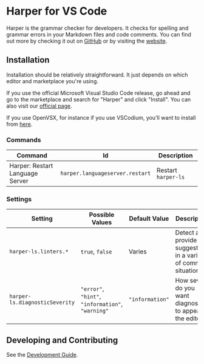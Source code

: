 # Harper for VS Code

Harper is the grammar checker for developers. It checks for spelling and grammar errors in your Markdown files and code comments. You can find out more by checking it out on [GitHub](https://github.com/elijah-potter/harper) or by visiting the [website](https://writewithharper.com).

## Installation

Installation should be relatively straightforward.
It just depends on which editor and marketplace you're using.

If you use the official Microsoft Visual Studio Code release, go ahead and go to the marketplace and search for "Harper" and click "Install".
You can also visit our [official page](https://marketplace.visualstudio.com/items?itemName=elijah-potter.harper&ssr=false#overview).

If you use OpenVSX, for instance if you use VSCodium, you'll want to install from [here](https://open-vsx.org/extension/elijah-potter/harper).

### Commands

| Command                         | Id                              | Description         |
| ------------------------------- | ------------------------------- | ------------------- |
| Harper: Restart Language Server | `harper.languageserver.restart` | Restart `harper-ls` |

### Settings

| Setting                        | Possible Values                                   | Default Value   | Description                                                       |
| ------------------------------ | ------------------------------------------------- | --------------- | ----------------------------------------------------------------- |
| `harper-ls.linters.*`          | `true`, `false`                                   | Varies          | Detect and provide suggestions in a variety of common situations. |
| `harper-ls.diagnosticSeverity` | `"error"`, `"hint"`, `"information"`, `"warning"` | `"information"` | How severe do you want diagnostics to appear in the editor?       |

## Developing and Contributing

See the [Development Guide](/packages/vscode-plugin/development-guide.md).
